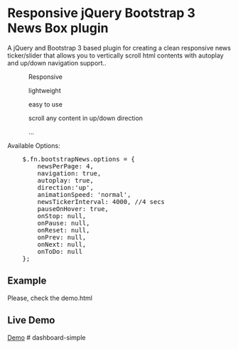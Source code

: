 Responsive jQuery Bootstrap 3 News Box plugin
================

<p>A jQuery and Bootstrap 3 based plugin for creating a clean responsive news ticker/slider that allows you to vertically scroll html contents with autoplay and up/down navigation support..</p>

<ul>
	<ol>Responsive</ol>
	<ol>lightweight</ol>
	<ol>easy to use</ol>
	<ol>scroll any content in up/down direction</ol>
	<ol>...</ol>
</ul>

<p>Available Options:</p>
<pre>
	$.fn.bootstrapNews.options = {
        newsPerPage: 4, 
        navigation: true,
        autoplay: true,
        direction:'up',
        animationSpeed: 'normal',
        newsTickerInterval: 4000, //4 secs
        pauseOnHover: true,
        onStop: null,
        onPause: null,
        onReset: null,
        onPrev: null,
        onNext: null,
        onToDo: null
    };
</pre> 

<h2>Example</h2>
<p>Please, check the demo.html</p>

<h2>Live Demo</h2>
<a href="http://www.jqueryscript.net/slider/Responsive-jQuery-News-Ticker-Plugin-with-Bootstrap-3-Bootstrap-News-Box.html">Demo</a>
# dashboard-simple
